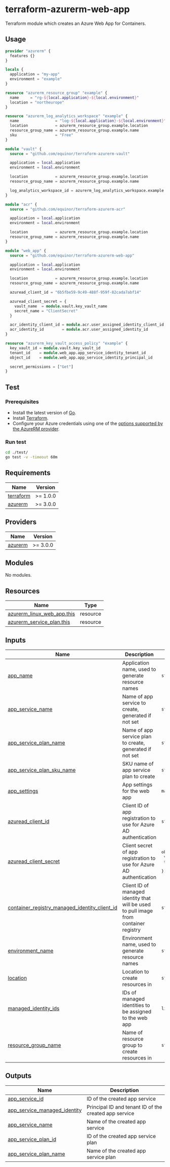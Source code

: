 # terraform-azurerm-web-app

Terraform module which creates an Azure Web App for Containers.

## Usage

```terraform
provider "azurerm" {
  features {}
}

locals {
  application = "my-app"
  environment = "example"
}

resource "azurerm_resource_group" "example" {
  name     = "rg-${local.application}-${local.environment}"
  location = "northeurope"
}

resource "azurerm_log_analytics_workspace" "example" {
  name                = "log-${local.application}-${local.environment}"
  location            = azurerm_resource_group.example.location
  resource_group_name = azurerm_resource_group.example.name
  sku                 = "Free"
}

module "vault" {
  source = "github.com/equinor/terraform-azurerm-vault"

  application = local.application
  environment = local.environment

  location            = azurerm_resource_group.example.location
  resource_group_name = azurerm_resource_group.example.name

  log_analytics_workspace_id = azurerm_log_analytics_workspace.example.id
}

module "acr" {
  source = "github.com/equinor/terraform-azurerm-acr"

  application = local.application
  environment = local.environment

  location            = azurerm_resource_group.example.location
  resource_group_name = azurerm_resource_group.example.name
}

module "web_app" {
  source = "github.com/equinor/terraform-azurerm-web-app"

  application = local.application
  environment = local.environment

  location            = azurerm_resource_group.example.location
  resource_group_name = azurerm_resource_group.example.name

  azuread_client_id = "6b5fbe59-9c49-488f-959f-82cada7abf14"

  azuread_client_secret = {
    vault_name  = module.vault.key_vault_name
    secret_name = "ClientSecret"
  }

  acr_identity_client_id = module.acr.user_assigned_identity_client_id
  acr_identity_id        = module.acr.user_assigned_identity_id
}

resource "azurerm_key_vault_access_policy" "example" {
  key_vault_id = module.vault.key_vault_id
  tenant_id    = module.web_app.app_service_identity_tenant_id
  object_id    = module.web_app.app_service_identity_principal_id

  secret_permissions = ["Get"]
}
```

## Test

### Prerequisites

- Install the latest version of [Go](https://go.dev/dl/).
- Install [Terraform](https://www.terraform.io/downloads).
- Configure your Azure credentials using one of the [options supported by the AzureRM provider](https://registry.terraform.io/providers/hashicorp/azurerm/latest/docs#authenticating-to-azure).

### Run test

```bash
cd ./test/
go test -v -timeout 60m
```

<!-- BEGIN_TF_DOCS -->
## Requirements

| Name | Version |
|------|---------|
| <a name="requirement_terraform"></a> [terraform](#requirement\_terraform) | >= 1.0.0 |
| <a name="requirement_azurerm"></a> [azurerm](#requirement\_azurerm) | >= 3.0.0 |

## Providers

| Name | Version |
|------|---------|
| <a name="provider_azurerm"></a> [azurerm](#provider\_azurerm) | >= 3.0.0 |

## Modules

No modules.

## Resources

| Name | Type |
|------|------|
| [azurerm_linux_web_app.this](https://registry.terraform.io/providers/hashicorp/azurerm/latest/docs/resources/linux_web_app) | resource |
| [azurerm_service_plan.this](https://registry.terraform.io/providers/hashicorp/azurerm/latest/docs/resources/service_plan) | resource |

## Inputs

| Name | Description | Type | Default | Required |
|------|-------------|------|---------|:--------:|
| <a name="input_app_name"></a> [app\_name](#input\_app\_name) | Application name, used to generate resource names | `string` | n/a | yes |
| <a name="input_app_service_name"></a> [app\_service\_name](#input\_app\_service\_name) | Name of app service to create, generated if not set | `string` | `null` | no |
| <a name="input_app_service_plan_name"></a> [app\_service\_plan\_name](#input\_app\_service\_plan\_name) | Name of app service plan to create, generated if not set | `string` | `null` | no |
| <a name="input_app_service_plan_sku_name"></a> [app\_service\_plan\_sku\_name](#input\_app\_service\_plan\_sku\_name) | SKU name of app service plan to create | `string` | `"B1"` | no |
| <a name="input_app_settings"></a> [app\_settings](#input\_app\_settings) | App settings for the web app | `map(string)` | `{}` | no |
| <a name="input_azuread_client_id"></a> [azuread\_client\_id](#input\_azuread\_client\_id) | Client ID of app registration to use for Azure AD authentication | `string` | n/a | yes |
| <a name="input_azuread_client_secret"></a> [azuread\_client\_secret](#input\_azuread\_client\_secret) | Client secret of app registration to use for Azure AD authentication | <pre>object({<br>    vault_name  = string<br>    secret_name = string<br>  })</pre> | n/a | yes |
| <a name="input_container_registry_managed_identity_client_id"></a> [container\_registry\_managed\_identity\_client\_id](#input\_container\_registry\_managed\_identity\_client\_id) | Client ID of managed identity that will be used to pull image from container registry | `string` | n/a | yes |
| <a name="input_environment_name"></a> [environment\_name](#input\_environment\_name) | Environment name, used to generate resource names | `string` | n/a | yes |
| <a name="input_location"></a> [location](#input\_location) | Location to create resources in | `string` | n/a | yes |
| <a name="input_managed_identity_ids"></a> [managed\_identity\_ids](#input\_managed\_identity\_ids) | IDs of managed identities to be assigned to the web app | `list(string)` | n/a | yes |
| <a name="input_resource_group_name"></a> [resource\_group\_name](#input\_resource\_group\_name) | Name of resource group to create resources in | `string` | n/a | yes |

## Outputs

| Name | Description |
|------|-------------|
| <a name="output_app_service_id"></a> [app\_service\_id](#output\_app\_service\_id) | ID of the created app service |
| <a name="output_app_service_managed_identity"></a> [app\_service\_managed\_identity](#output\_app\_service\_managed\_identity) | Principal ID and tenant ID of the created app service |
| <a name="output_app_service_name"></a> [app\_service\_name](#output\_app\_service\_name) | Name of the created app service |
| <a name="output_app_service_plan_id"></a> [app\_service\_plan\_id](#output\_app\_service\_plan\_id) | ID of the created app service plan |
| <a name="output_app_service_plan_name"></a> [app\_service\_plan\_name](#output\_app\_service\_plan\_name) | Name of the created app service plan |
<!-- END_TF_DOCS -->